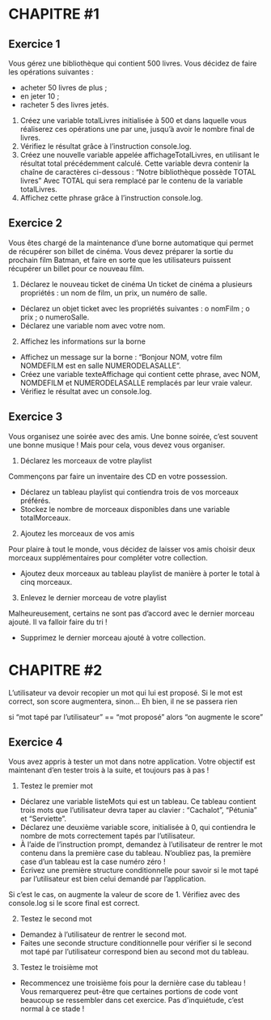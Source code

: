 # CHAPITRE #1

## Exercice 1

Vous gérez une bibliothèque qui contient 500 livres. Vous décidez de faire les opérations suivantes :

- acheter 50 livres de plus ;
- en jeter 10 ;
- racheter 5 des livres jetés.

1. Créez une variable totalLivres initialisée à 500 et dans laquelle vous réaliserez ces opérations une par une, jusqu’à avoir le nombre final de livres.
2. Vérifiez le résultat grâce à l’instruction console.log.
3. Créez une nouvelle variable appelée affichageTotalLivres, en utilisant le résultat total précédemment calculé.
   Cette variable devra contenir la chaîne de caractères ci-dessous :
   “Notre bibliothèque possède TOTAL livres”
   Avec TOTAL qui sera remplacé par le contenu de la variable totalLivres.
4. Affichez cette phrase grâce à l’instruction console.log.

## Exercice 2

Vous êtes chargé de la maintenance d’une borne automatique qui permet de récupérer son billet de cinéma. Vous devez préparer la sortie du prochain film Batman, et faire en sorte que les utilisateurs puissent récupérer un billet pour ce nouveau film.

1. Déclarez le nouveau ticket de cinéma
   Un ticket de cinéma a plusieurs propriétés : un nom de film, un prix, un numéro de salle.

- Déclarez un objet ticket avec les propriétés suivantes :
  o nomFilm ;
  o prix ;
  o numeroSalle.
- Déclarez une variable nom avec votre nom.

2. Affichez les informations sur la borne

- Affichez un message sur la borne : “Bonjour NOM, votre film NOMDEFILM est en salle NUMERODELASALLE”.
- Créez une variable texteAffichage qui contient cette phrase, avec NOM, NOMDEFILM et NUMERODELASALLE remplacés par leur vraie valeur.
- Vérifiez le résultat avec un console.log.

## Exercice 3

Vous organisez une soirée avec des amis. Une bonne soirée, c’est souvent une bonne musique ! Mais pour cela, vous devez vous organiser.

1. Déclarez les morceaux de votre playlist

Commençons par faire un inventaire des CD en votre possession.

- Déclarez un tableau playlist qui contiendra trois de vos morceaux préférés.
- Stockez le nombre de morceaux disponibles dans une variable totalMorceaux.

2. Ajoutez les morceaux de vos amis

Pour plaire à tout le monde, vous décidez de laisser vos amis choisir deux morceaux supplémentaires pour compléter votre collection.

- Ajoutez deux morceaux au tableau playlist de manière à porter le total à cinq morceaux.

3. Enlevez le dernier morceau de votre playlist

Malheureusement, certains ne sont pas d’accord avec le dernier morceau ajouté. Il va falloir faire du tri !

- Supprimez le dernier morceau ajouté à votre collection.

# CHAPITRE #2

L’utilisateur va devoir recopier un mot qui lui est proposé. Si le mot est correct, son score augmentera, sinon… Eh bien, il ne se passera rien

si “mot tapé par l’utilisateur” == “mot proposé”
alors “on augmente le score”

## Exercice 4

Vous avez appris à tester un mot dans notre application. Votre objectif est maintenant d’en tester trois à la suite, et toujours pas à pas !

1.  Testez le premier mot

- Déclarez une variable listeMots qui est un tableau.
  Ce tableau contient trois mots que l’utilisateur devra taper au clavier : “Cachalot”, “Pétunia” et “Serviette”.
- Déclarez une deuxième variable score, initialisée à 0, qui contiendra le nombre de mots correctement tapés par l’utilisateur.
- À l’aide de l’instruction prompt, demandez à l’utilisateur de rentrer le mot contenu dans la première case du tableau. N’oubliez pas, la première case d’un tableau est la case numéro zéro !
- Écrivez une première structure conditionnelle pour savoir si le mot tapé par l’utilisateur est bien celui demandé par l’application.

Si c’est le cas, on augmente la valeur de score de 1.
Vérifiez avec des console.log si le score final est correct.

2. Testez le second mot

- Demandez à l’utilisateur de rentrer le second mot.
- Faites une seconde structure conditionnelle pour vérifier si le second mot tapé par l’utilisateur correspond bien au second mot du tableau.

3.  Testez le troisième mot

- Recommencez une troisième fois pour la dernière case du tableau !
  Vous remarquerez peut-être que certaines portions de code vont beaucoup se ressembler dans cet exercice. Pas d'inquiétude, c’est normal à ce stade !
